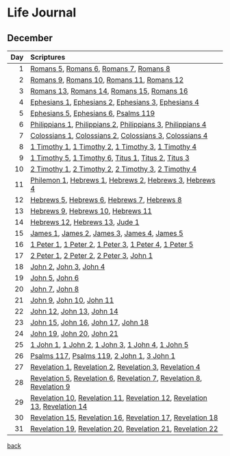 # Life Journal
## December


| Day | Scriptures |
| ---: | :--- |
| 1 | [Romans 5](https://www.bible.com/bible/111/ROM.5.NIV), [Romans 6](https://www.bible.com/bible/111/ROM.6.NIV), [Romans 7](https://www.bible.com/bible/111/ROM.7.NIV), [Romans 8](https://www.bible.com/bible/111/ROM.8.NIV) |
| 2 | [Romans 9](https://www.bible.com/bible/111/ROM.9.NIV), [Romans 10](https://www.bible.com/bible/111/ROM.10.NIV), [Romans 11](https://www.bible.com/bible/111/ROM.11.NIV), [Romans 12](https://www.bible.com/bible/111/ROM.12.NIV) |
| 3 | [Romans 13](https://www.bible.com/bible/111/ROM.13.NIV), [Romans 14](https://www.bible.com/bible/111/ROM.14.NIV), [Romans 15](https://www.bible.com/bible/111/ROM.15.NIV), [Romans 16](https://www.bible.com/bible/111/ROM.16.NIV) |
| 4 | [Ephesians 1](https://www.bible.com/bible/111/EPH.1.NIV), [Ephesians 2](https://www.bible.com/bible/111/EPH.2.NIV), [Ephesians 3](https://www.bible.com/bible/111/EPH.3.NIV), [Ephesians 4](https://www.bible.com/bible/111/EPH.4.NIV) |
| 5 | [Ephesians 5](https://www.bible.com/bible/111/EPH.5.NIV), [Ephesians 6](https://www.bible.com/bible/111/EPH.6.NIV), [Psalms 119](https://www.bible.com/bible/111/PSA.119.NIV) |
| 6 | [Philippians 1](https://www.bible.com/bible/111/PHP.1.NIV), [Philippians 2](https://www.bible.com/bible/111/PHP.2.NIV), [Philippians 3](https://www.bible.com/bible/111/PHP.3.NIV), [Philippians 4](https://www.bible.com/bible/111/PHP.4.NIV) |
| 7 | [Colossians 1](https://www.bible.com/bible/111/COL.1.NIV), [Colossians 2](https://www.bible.com/bible/111/COL.2.NIV), [Colossians 3](https://www.bible.com/bible/111/COL.3.NIV), [Colossians 4](https://www.bible.com/bible/111/COL.4.NIV) |
| 8 | [1 Timothy 1](https://www.bible.com/bible/111/1TI.1.NIV), [1 Timothy 2](https://www.bible.com/bible/111/1TI.2.NIV), [1 Timothy 3](https://www.bible.com/bible/111/1TI.3.NIV), [1 Timothy 4](https://www.bible.com/bible/111/1TI.4.NIV) |
| 9 | [1 Timothy 5](https://www.bible.com/bible/111/1TI.5.NIV), [1 Timothy 6](https://www.bible.com/bible/111/1TI.6.NIV), [Titus 1](https://www.bible.com/bible/111/TIT.1.NIV), [Titus 2](https://www.bible.com/bible/111/TIT.2.NIV), [Titus 3](https://www.bible.com/bible/111/TIT.3.NIV) |
| 10 | [2 Timothy 1](https://www.bible.com/bible/111/2TI.1.NIV), [2 Timothy 2](https://www.bible.com/bible/111/2TI.2.NIV), [2 Timothy 3](https://www.bible.com/bible/111/2TI.3.NIV), [2 Timothy 4](https://www.bible.com/bible/111/2TI.4.NIV) |
| 11 | [Philemon 1](https://www.bible.com/bible/111/PHM.1.NIV), [Hebrews 1](https://www.bible.com/bible/111/HEB.1.NIV), [Hebrews 2](https://www.bible.com/bible/111/HEB.2.NIV), [Hebrews 3](https://www.bible.com/bible/111/HEB.3.NIV), [Hebrews 4](https://www.bible.com/bible/111/HEB.4.NIV) |
| 12 | [Hebrews 5](https://www.bible.com/bible/111/HEB.5.NIV), [Hebrews 6](https://www.bible.com/bible/111/HEB.6.NIV), [Hebrews 7](https://www.bible.com/bible/111/HEB.7.NIV), [Hebrews 8](https://www.bible.com/bible/111/HEB.8.NIV) |
| 13 | [Hebrews 9](https://www.bible.com/bible/111/HEB.9.NIV), [Hebrews 10](https://www.bible.com/bible/111/HEB.10.NIV), [Hebrews 11](https://www.bible.com/bible/111/HEB.11.NIV) |
| 14 | [Hebrews 12](https://www.bible.com/bible/111/HEB.12.NIV), [Hebrews 13](https://www.bible.com/bible/111/HEB.13.NIV), [Jude 1](https://www.bible.com/bible/111/JUD.1.NIV) |
| 15 | [James 1](https://www.bible.com/bible/111/JAS.1.NIV), [James 2](https://www.bible.com/bible/111/JAS.2.NIV), [James 3](https://www.bible.com/bible/111/JAS.3.NIV), [James 4](https://www.bible.com/bible/111/JAS.4.NIV), [James 5](https://www.bible.com/bible/111/JAS.5.NIV) |
| 16 | [1 Peter 1](https://www.bible.com/bible/111/1PE.1.NIV), [1 Peter 2](https://www.bible.com/bible/111/1PE.2.NIV), [1 Peter 3](https://www.bible.com/bible/111/1PE.3.NIV), [1 Peter 4](https://www.bible.com/bible/111/1PE.4.NIV), [1 Peter 5](https://www.bible.com/bible/111/1PE.5.NIV) |
| 17 | [2 Peter 1](https://www.bible.com/bible/111/2PE.1.NIV), [2 Peter 2](https://www.bible.com/bible/111/2PE.2.NIV), [2 Peter 3](https://www.bible.com/bible/111/2PE.3.NIV), [John 1](https://www.bible.com/bible/111/JHN.1.NIV) |
| 18 | [John 2](https://www.bible.com/bible/111/JHN.2.NIV), [John 3](https://www.bible.com/bible/111/JHN.3.NIV), [John 4](https://www.bible.com/bible/111/JHN.4.NIV) |
| 19 | [John 5](https://www.bible.com/bible/111/JHN.5.NIV), [John 6](https://www.bible.com/bible/111/JHN.6.NIV) |
| 20 | [John 7](https://www.bible.com/bible/111/JHN.7.NIV), [John 8](https://www.bible.com/bible/111/JHN.8.NIV) |
| 21 | [John 9](https://www.bible.com/bible/111/JHN.9.NIV), [John 10](https://www.bible.com/bible/111/JHN.10.NIV), [John 11](https://www.bible.com/bible/111/JHN.11.NIV) |
| 22 | [John 12](https://www.bible.com/bible/111/JHN.12.NIV), [John 13](https://www.bible.com/bible/111/JHN.13.NIV), [John 14](https://www.bible.com/bible/111/JHN.14.NIV) |
| 23 | [John 15](https://www.bible.com/bible/111/JHN.15.NIV), [John 16](https://www.bible.com/bible/111/JHN.16.NIV), [John 17](https://www.bible.com/bible/111/JHN.17.NIV), [John 18](https://www.bible.com/bible/111/JHN.18.NIV) |
| 24 | [John 19](https://www.bible.com/bible/111/JHN.19.NIV), [John 20](https://www.bible.com/bible/111/JHN.20.NIV), [John 21](https://www.bible.com/bible/111/JHN.21.NIV) |
| 25 | [1 John 1](https://www.bible.com/bible/111/1JN.1.NIV), [1 John 2](https://www.bible.com/bible/111/1JN.2.NIV), [1 John 3](https://www.bible.com/bible/111/1JN.3.NIV), [1 John 4](https://www.bible.com/bible/111/1JN.4.NIV), [1 John 5](https://www.bible.com/bible/111/1JN.5.NIV) |
| 26 | [Psalms 117](https://www.bible.com/bible/111/PSA.117.NIV), [Psalms 119](https://www.bible.com/bible/111/PSA.119.NIV), [2 John 1](https://www.bible.com/bible/111/2JN.1.NIV), [3 John 1](https://www.bible.com/bible/111/3JN.1.NIV) |
| 27 | [Revelation 1](https://www.bible.com/bible/111/REV.1.NIV), [Revelation 2](https://www.bible.com/bible/111/REV.2.NIV), [Revelation 3](https://www.bible.com/bible/111/REV.3.NIV), [Revelation 4](https://www.bible.com/bible/111/REV.4.NIV) |
| 28 | [Revelation 5](https://www.bible.com/bible/111/REV.5.NIV), [Revelation 6](https://www.bible.com/bible/111/REV.6.NIV), [Revelation 7](https://www.bible.com/bible/111/REV.7.NIV), [Revelation 8](https://www.bible.com/bible/111/REV.8.NIV), [Revelation 9](https://www.bible.com/bible/111/REV.9.NIV) |
| 29 | [Revelation 10](https://www.bible.com/bible/111/REV.10.NIV), [Revelation 11](https://www.bible.com/bible/111/REV.11.NIV), [Revelation 12](https://www.bible.com/bible/111/REV.12.NIV), [Revelation 13](https://www.bible.com/bible/111/REV.13.NIV), [Revelation 14](https://www.bible.com/bible/111/REV.14.NIV) |
| 30 | [Revelation 15](https://www.bible.com/bible/111/REV.15.NIV), [Revelation 16](https://www.bible.com/bible/111/REV.16.NIV), [Revelation 17](https://www.bible.com/bible/111/REV.17.NIV), [Revelation 18](https://www.bible.com/bible/111/REV.18.NIV) |
| 31 | [Revelation 19](https://www.bible.com/bible/111/REV.19.NIV), [Revelation 20](https://www.bible.com/bible/111/REV.20.NIV), [Revelation 21](https://www.bible.com/bible/111/REV.21.NIV), [Revelation 22](https://www.bible.com/bible/111/REV.22.NIV) |


[back](./LifeJournal.md)